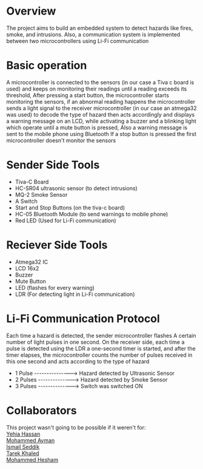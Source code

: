 # Overview
The project aims to build an embedded system to detect hazards like fires, smoke, and intrusions. Also, a communication system is implemented
between two microcontrollers using Li-Fi communication

# Basic operation
A microcontroller is connected to the sensors (in our case a Tiva c board is used) and keeps on monitoring their readings until a reading exceeds its threshold, After pressing
a start button, the microcontroller starts monitoring the sensors, 
if an abnormal reading happens
the microcontroller sends a light signal to the receiver microcontroller (in our case an atmega32 was used) to decode the type of hazard then acts accordingly and displays a warning message on
an LCD, while activating a buzzer and a blinking light which operate until a mute button is pressed, Also a warning message is sent to the mobile phone using Bluetooth
If a stop button is pressed the first microcontroller doesn't monitor the sensors

# Sender Side Tools
* Tiva-C Board
* HC-SR04 ultrasonic sensor (to detect intrusions)
* MQ-2 Smoke Sensor
* A Switch
* Start and Stop Buttons (on the tiva-c board)
* HC-05 Bluetooth Module (to send warnings to mobile phone)
* Red LED (Used for Li-Fi communication)

# Reciever Side Tools
* Atmega32 IC
* LCD 16x2
* Buzzer
* Mute Button
* LED (flashes for every warning)
* LDR (For detecting light in Li-Fi communication)

# Li-Fi Communication Protocol
Each time a hazard is detected, the sender microcontroller flashes A certain number of light pulses in one second.
On the receiver side, each time a pulse is detected using the LDR a one-second timer is started, and after the timer elapses, 
the microcontroller counts the number of pulses received in this one second and acts according to the type of hazard
* 1 Pulse ---------------> Hazard detected by Ultrasonic Sensor
* 2 Pulses --------------> Hazard detected by Smoke Sensor
* 3 Pulses --------------> Switch was switched ON

# Collaborators

This project wasn't going to be possible if it weren't for:
<br>
[Yehia Hassan](https://github.com/DevYehia)
<br>
[Mohammed Ayman](https://github.com/M0hAyman)
<br>
[Ismail Seddik](https://github.com/Ismailseddik)
<br>
[Tarek Khaled](https://github.com/tito360x)
<br>
[Mohammed Hesham](https://github.com/MHZDN)


